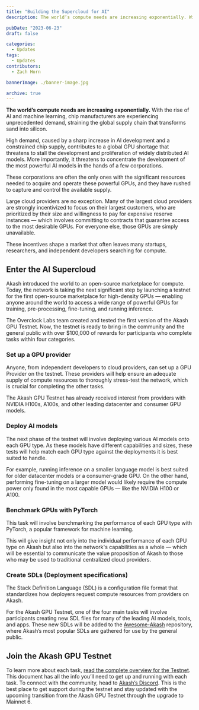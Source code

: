 ```yaml
---
title: "Building the Supercloud for AI"
description: The world’s compute needs are increasing exponentially. With the rise of AI and machine learning, chip manufacturers are experiencing unprecedented demand, straining the global supply chain that transforms sand into silicon.

pubDate: "2023-06-23"
draft: false

categories:
  - Updates
tags:
  - Updates
contributors:
  - Zach Horn

bannerImage: ./banner-image.jpg

archive: true
---
```


**The world’s compute needs are increasing exponentially.** With the rise of AI and machine learning, chip manufacturers are experiencing unprecedented demand, straining the global supply chain that transforms sand into silicon.

High demand, caused by a sharp increase in AI development and a constrained chip supply, contributes to a global GPU shortage that threatens to stall the development and proliferation of widely distributed AI models. More importantly, it threatens to concentrate the development of the most powerful AI models in the hands of a few corporations.

These corporations are often the only ones with the significant resources needed to acquire and operate these powerful GPUs, and they have rushed to capture and control the available supply.

Large cloud providers are no exception. Many of the largest cloud providers are strongly incentivized to focus on their largest customers, who are prioritized by their size and willingness to pay for expensive reserve instances — which involves committing to contracts that guarantee access to the most desirable GPUs. For everyone else, those GPUs are simply unavailable.

These incentives shape a market that often leaves many startups, researchers, and independent developers searching for compute.

## Enter the AI Supercloud

Akash introduced the world to an open-source marketplace for compute. Today, the network is taking the next significant step by launching a testnet for the first open-source marketplace for high-density GPUs — enabling anyone around the world to access a wide range of powerful GPUs for training, pre-processing, fine-tuning, and running inference.

The Overclock Labs team created and tested the first version of the Akash GPU Testnet. Now, the testnet is ready to bring in the community and the general public with over $100,000 of rewards for participants who complete tasks within four categories.

### Set up a GPU provider

Anyone, from independent developers to cloud providers, can set up a GPU Provider on the testnet. These providers will help ensure an adequate supply of compute resources to thoroughly stress-test the network, which is crucial for completing the other tasks.

The Akash GPU Testnet has already received interest from providers with NVIDIA H100s, A100s, and other leading datacenter and consumer GPU models.

### Deploy AI models

The next phase of the testnet will involve deploying various AI models onto each GPU type. As these models have different capabilities and sizes, these tests will help match each GPU type against the deployments it is best suited to handle.

For example, running inference on a smaller language model is best suited for older datacenter models or a consumer-grade GPU. On the other hand, performing fine-tuning on a larger model would likely require the compute power only found in the most capable GPUs — like the NVIDIA H100 or A100.

### Benchmark GPUs with PyTorch

This task will involve benchmarking the performance of each GPU type with PyTorch, a popular framework for machine learning.

This will give insight not only into the individual performance of each GPU type on Akash but also into the network's capabilities as a whole — which will be essential to communicate the value proposition of Akash to those who may be used to traditional centralized cloud providers.

### Create SDLs (Deployment specifications)

The Stack Definition Language (SDL) is a configuration file format that standardizes how deployers request compute resources from providers on Akash.

For the Akash GPU Testnet, one of the four main tasks will involve participants creating new SDL files for many of the leading AI models, tools, and apps. These new SDLs will be added to the [Awesome-Akash](https://github.com/akash-network/awesome-akash) repository, where Akash’s most popular SDLs are gathered for use by the general public.

## Join the Akash GPU Testnet

To learn more about each task, [read the complete overview for the Testnet](https://github.com/akash-network/community/blob/main/wg-gpu/GPU-AI-Incentivized-Testnet.md). This document has all the info you’ll need to get up and running with each task. To connect with the community, head to [Akash’s Discord](https://discord.akash.network). This is the best place to get support during the testnet and stay updated with the upcoming transition from the Akash GPU Testnet through the upgrade to Mainnet 6.
